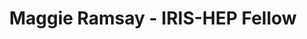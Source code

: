 ---
permalink: /fellows/MaggieRamsay.html
layout: fellow
pagetype: fellow
active: false
hidden: true
title: Maggie Ramsay - IRIS-HEP Fellow
fellow-name: Maggie Ramsay
project_title: "Continuous Testing of Facility\u2019s Functionality Including Data\
  \ Delivery Services Available in Coffea-Casa Analysis Facility"
focus-area: doma
dates:
  start: 2021-06-01
  end: 2021-08-31
photo: /assets/images/team/fellows-2021/maggie-ramsay.png
institution: University of Nebraska Lincoln
e-mail: mramsay4@huskers.unl.edu
mentors:
- Oksana Shadura (University of Nebraska Lincoln)
- Brian Bockelman (Morgridge University)
- Ken Bloom (University of Nebraska Lincoln)
project_goal: >
  Development of a continuous functionality testing procedure (including smoke tests
  and integration tests) for ‘Coffea-casa’ analysis facility. The test suite would
  expect to cover testing of analysis-related components and analysis frameworks deployed
  in AF as well as data delivery services functionality. The test suite should include
  but not be limited to an already collected set of available sample physics analyses.
proposal: /assets/pdf/fellows-2021/fellow-Maggie-Ramsay-proposal.pdf
presentations:
github-username: maggieramsay
current_status: >
  <strong>August 2022</strong> - Undergraduate Instrumentation Center TA at University of Nebraska-Lincoln
linkedin-profile: https://www.linkedin.com/in/maggie-ramsay-435525259
---